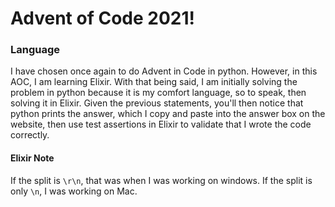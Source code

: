 # Advent of Code 2021!

### Language

I have chosen once again to do Advent in Code in python. However,
in this AOC, I am learning Elixir. With that being said, I am
initially solving the problem in python because it is my comfort
language, so to speak, then solving it in Elixir. Given the previous
statements, you'll then notice that python prints the answer, which
I copy and paste into the answer box on the website, then use test
assertions in Elixir to validate that I wrote the code correctly.


#### Elixir Note

If the split is `\r\n`, that was when I was working on windows.
If the split is only `\n`, I was working on Mac.

